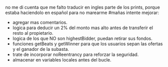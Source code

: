 no me di cuenta que me falto traducir en ingles parte de los prints, porque estaba haciendolo en español para no marearme #mañas
intente mejorar:

- agregar mas comentarios.
- logica para deducir un 2% del monto mas alto antes de transferir el resto al propietario.
- logica de los que NO son highestBidder, puedan retirar sus fondos.
- funciones getBeats y getWinner para que los usuarios sepan las ofertas y el ganador de la subasta.
- trate de incorporar noReentrancy para reforzar la seguridad.
- almacenar en variables locales antes del bucle.
